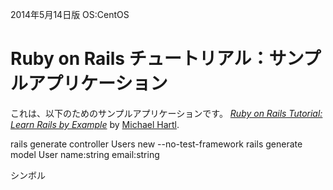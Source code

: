 2014年5月14日版     OS:CentOS
# Ruby on Rails チュートリアル：サンプルアプリケーション

これは、以下のためのサンプルアプリケーションです。
[*Ruby on Rails Tutorial: Learn Rails by Example*](http://railstutorial.jp/)
by [Michael Hartl](http://michaelhartl.com/).


rails generate controller Users new --no-test-framework
rails generate model User name:string email:string

シンボル

